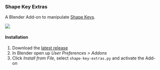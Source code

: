 ### Shape Key Extras

A Blender Add-on to manipulate [Shape Keys](https://www.blender.org/manual/animation/shape_keys.html).

![](http://i.stack.imgur.com/Bp4AY.png)




#### Installation

 1. Download the [latest release](https://github.com/p2or/blender-shapekeyextras/releases)
 2. In Blender open up *User Preferences > Addons*
 3. Click *Install from File*, select `shape-key-extras.py` and activate the Add-on
